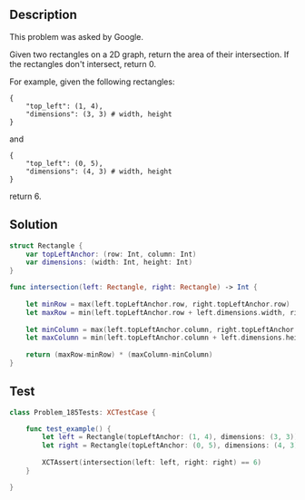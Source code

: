 ## Description

This problem was asked by Google.

Given two rectangles on a 2D graph, return the area of their intersection. If the rectangles don't intersect, return 0.

For example, given the following rectangles:

```
{
    "top_left": (1, 4),
    "dimensions": (3, 3) # width, height
}
```

and

```
{
    "top_left": (0, 5),
    "dimensions": (4, 3) # width, height
}
```

return 6.

## Solution

```swift
struct Rectangle {
    var topLeftAnchor: (row: Int, column: Int)
    var dimensions: (width: Int, height: Int)
}

func intersection(left: Rectangle, right: Rectangle) -> Int {
    
    let minRow = max(left.topLeftAnchor.row, right.topLeftAnchor.row)
    let maxRow = min(left.topLeftAnchor.row + left.dimensions.width, right.topLeftAnchor.row + right.dimensions.width)
    
    let minColumn = max(left.topLeftAnchor.column, right.topLeftAnchor.column)
    let maxColumn = min(left.topLeftAnchor.column + left.dimensions.height, right.topLeftAnchor.column + right.dimensions.height)
    
    return (maxRow-minRow) * (maxColumn-minColumn)
}
```

## Test

```swift
class Problem_185Tests: XCTestCase {

    func test_example() {
        let left = Rectangle(topLeftAnchor: (1, 4), dimensions: (3, 3))
        let right = Rectangle(topLeftAnchor: (0, 5), dimensions: (4, 3))
        
        XCTAssert(intersection(left: left, right: right) == 6)
    }

}
```